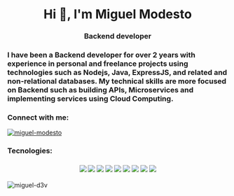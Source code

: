 <h1 align="center">Hi 👋, I'm Miguel Modesto</h1>
<h3 align="center">Backend developer </h3>
<h3> I have been a Backend developer for over 2 years with experience in personal and freelance projects using technologies such as Nodejs, Java, ExpressJS, and related and non-relational databases.
My technical skills are more focused on Backend such as building APIs, Microservices and implementing services using Cloud Computing.</h3>

<h3 align="left">Connect with me:</h3>
<p align="left">
<a href="https://linkedin.com/in/miguel-modesto" target="blank"><img align="center" src="https://img.shields.io/badge/linkedin-%230077B5.svg?style=for-the-badge&logo=linkedin&logoColor=white" alt="miguel-modesto"   /></a>
</p>
<h3>Tecnologies:</h3>
<h3 align="center">
<img src="https://img.shields.io/badge/deno%20js-000000?style=for-the-badge&logo=deno&logoColor=white"></img>
<img src="https://img.shields.io/badge/java-%23ED8B00.svg?style=for-the-badge&logo=openjdk&logoColor=white"></img>
<img src="https://img.shields.io/badge/javascript-%23323330.svg?style=for-the-badge&logo=javascript&logoColor=%23F7DF1E"></img>
<img src="https://img.shields.io/badge/typescript-%23007ACC.svg?style=for-the-badge&logo=typescript&logoColor=white"></img>
<img src="https://img.shields.io/badge/node.js-6DA55F?style=for-the-badge&logo=node.js&logoColor=white"></img>
<img src="https://img.shields.io/badge/postgres-%23316192.svg?style=for-the-badge&logo=postgresql&logoColor=white"></img>
<img src="https://img.shields.io/badge/redis-%23DD0031.svg?style=for-the-badge&logo=redis&logoColor=white"></img>
<img src="https://img.shields.io/badge/AWS-%23FF9900.svg?style=for-the-badge&logo=amazon-aws&logoColor=white"></img>
<img src="https://img.shields.io/badge/git-%23F05033.svg?style=for-the-badge&logo=git&logoColor=white"></img>
</h3>
<p><img align="center" src="https://github-readme-stats.vercel.app/api/top-langs?username=miguel-d3v&show_icons=true&locale=en&layout=compact" alt="miguel-d3v" /></p>



